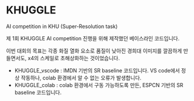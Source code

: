 # KHUGGLE
AI competition in KHU (Super-Resolution task)

제 1회 KHUGGLE AI competition 진행을 위해 제작했던 베이스라인 코드입니다.

이번 대회의 목표는 각종 화질 열화 요소로 품질이 낮아진 경희대 이미지를 깔끔하게 만들면서도, x4의 스케일로 초해상화하는 것이었습니다.

- KHUGGLE_vscode : IMDN 기반의 SR baseline 코드입니다. VS code에서 정상 작동하나, colab 환경에서 알 수 없는 오류가 발생합니다.
- KHUGGLE_colab : colab 환경에서 구동 가능하도록 만든, ESPCN 기반의 SR baseline 코드입니다.

